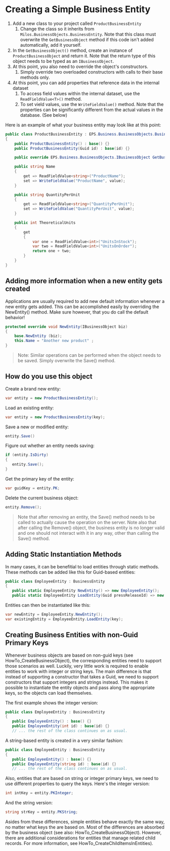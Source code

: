 # Creating a Simple Business Entity

1) Add a new class to your project called ```ProductBusinessEntity```
   1) Change the class so it inherits from ```Milos.BusinessObjects.BusinessEntity```. Note that this class must overwrite the ```GetBusinessObject``` method if this code isn't added automatically, add it yourself.
2) In the ```GetBusinessObject()``` method, create an instance of ```ProductBusinessObject``` and return it. Note that the return type of this object needs to be typed as an ```IBusinessObject```.
3) At this point, you also need to override the object's constructors.
   1) Simply override  two overloaded constructors with calls to their base methods only.
4) At this point, you can add properties that reference data in the internal dataset
   1) To access field values within the internal dataset, use the ```ReadFieldValue<T>()``` method.
   2) To set vield values, use the ```WriteFieldValue()``` method. Note that the properties can be significantly different from the actual values in the database. (See below)
  
Here is an example of what your business entity may look like at this point:

```cs
public class ProductBusinessEntity : EPS.Business.BusinessObjects.BusinessEntity 
{
    public ProductBusinessEntity() : base() {}
    public ProductBusinessEntity(Guid id) : base(id) {}

    public override EPS.Business.BusinessObjects.IBusinessObject GetBusinessObject() => new ProductBusinessObject();

    public string Name
    {
        get => ReadFieldValue<string>("ProductName");
        set => WriteFieldValue("ProductName", value);
    }

    public string QuantityPerUnit
    {
        get => ReadFieldValue<string>("QuantityPerUnit");
        set => WriteFieldValue("QuantityPerUnit", value);
    }

    public int TheoreticalUnits
    {
        get
        {
            var one = ReadFieldValue<int>("UnitsInStock");
            var two = ReadFieldValue<int>("UnitsOnOrder");
            return one + two;
        }
    }
}
```
 
## Adding more information when a new entity gets created

Applications are usually required to add new default information whenever a new entity gets added. This can be accomplished easily by overriding the NewEntity() method. Make sure however, that you do call the default behavior!

```cs
protected override void NewEntity(IBusinessObject biz)
{
    base.NewEntity (biz);
    this.Name = "Another new product" ;
}
```

> Note: Similar operations can be performed when the object needs to be saved. Simply overwrite the Save() method.

## How do you use this object

Create a brand new entity:

```cs
var entity = new ProductBusinessEntity();
```

Load an existing entity:

```cs
var entity = new ProductBusinessEntity(key);
```

Save a new or modified entity:

```cs
entity.Save()
```

Figure out whether an entity needs saving:

```cs
if (entity.IsDirty) 
{
   entity.Save();
}
```

Get the primary key of the entity:

```cs
var guidKey = entity.PK;
```

Delete the current business object:

```cs
entity.Remove();
```

> Note that after removing an entity, the Save() method needs to be called to actually cause the operation on the server. Note also that after calling the Remove() object, the business entity is no longer valid and one should not interact with it in any way, other than calling the Save() method.

## Adding Static Instantiation Methods

In many cases, it can be benefitial to load entities through static methods. These methods can be added like this for Guid-based entities:

```cs
public class EmployeeEntity : BusinessEntity 
{
   public static EmployeeEntity NewEntity() => new EmployeeEntity();
   public static EmployeeEntity LoadEntity(Guid pressReleaseId) => new EmployeeEntity(pressReleaseId);
```

Entities can then be instantiated like this:

```cs
var newEntity = EmployeeEntity.NewEntity();
var existingEntity = EmployeeEntity.LoadEntity(key);
```
 
## Creating Business Entities with non-Guid Primary Keys

Whenever business objects are based on non-guid keys (see HowTo_CreateBusinessObject), the corresponding entities need to support those scenarios as well. Luckily, very little work is required to enable entities to work with integer or string keys. The main difference is that instead of supporting a constructor that takes a Guid, we need to support constructors that support integers and strings instead. This makes it possible to instantiate the entity objects and pass along the appropriate keys, so the objects can load themselves.

The first example shows the integer version:

```cs
public class EmployeeEntity : BusinessEntity 
{
   public EmployeeEntity() : base() {}
   public EmployeeEntity(int id) : base(id) {}
   // ... the rest of the class continues on as usual.
```

A string-based entity is created in a very similar fashion:

```cs
public class EmployeeEntity : BusinessEntity 
{
   public EmployeeEntity() : base() {}
   public EmployeeEntity(string id) : base(id) {}
   // ... the rest of the class continues on as usual.
```

Also, entities that are based on string or integer primary keys, we need to use different properties to query the keys. Here's the integer version:

```cs
int intKey = entity.PKInteger;
```

And the string version:

```cs
string strKey = entity.PKString;
```

Asides from these differences, simple entities behave exactly the same way, no matter what keys the are based on. Most of the differences are absorbed by the business object (see also: HowTo_CreateBusinessObject). However, there are additional considerations for entities that manage related child records. For more information, see HowTo_CreateChildItemsInEntities).
